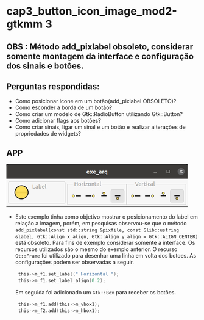 # cap3_button_icon_image_mod2-gtkmm 3

## OBS : Método add_pixlabel obsoleto, considerar somente montagem da interface e configuração dos sinais e botôes.

## Perguntas respondidas:

* Como posicionar icone em um botão(add_pixlabel OBSOLETO)?
* Como esconder a borda de um botão?
* Como criar um modelo de Gtk::RadioButton utilizando Gtk::Button?
* Como adicionar flags aos botões?
* Como criar sinais, ligar um sinal e um botão e realizar alterações de propriedades de widgets?

## APP

![](img/app.gif)

* Este exemplo tinha como objetivo mostrar o posicionamento do label em relação a imagem, porém, em pesquisas observou-se que o método `add_pixlabel(const std::string &pixfile, const Glib::ustring &label, Gtk::Align x_align, Gtk::Align y_align = Gtk::ALIGN_CENTER)` está obsoleto. Para fins de exemplo considerar somente a interface. Os recursos utilizados são o mesmo do exemplo anterior. O recurso `Gt::Frame` foi utilizado para desenhar uma linha em volta dos botoes. As configurações podem ser observadas a seguir.

   ~~~c
    this->m_f1.set_label(" Horizontal ");
    this->m_f1.set_label_align(0.2);
   ~~~

   Em seguida foi adicionado um `Gtk::Box` para receber os botões.

   ~~~c
    this->m_f1.add(this->m_vbox1);
    this->m_f2.add(this->m_hbox1);
   ~~~